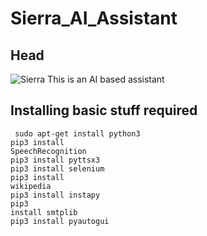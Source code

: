# Sierra_AI_Assistant
## Head
![Sierra](https://cache.redgiant.com/wp-assets/2016/09/19222442/Sierra-Ready-Blog.jpg)
This is an AI based assistant


## Installing basic stuff required

<code> sudo apt-get install python3</code>
<br>
<code>pip3 install SpeechRecognition</code>
<br>
<code>pip3 install pyttsx3</code>
<br>
<code>pip3 install selenium</code>
<br>
<code>pip3 install wikipedia</code>
<br>
<code>pip3 install instapy</code>
<br>
<code>pip3 install smtplib</code>
<br>
<code>pip3 install pyautogui</code>


